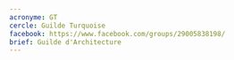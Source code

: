 ```yaml
---
acronyme: GT
cercle: Guilde Turquoise
facebook: https://www.facebook.com/groups/29005838198/
brief: Guilde d'Architecture
---
```


